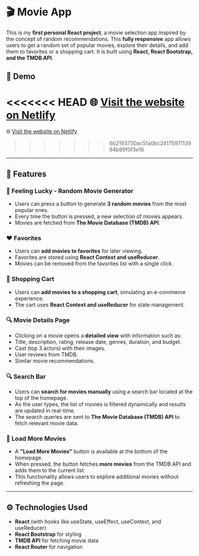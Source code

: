  # 🎬 Movie App

This is my **first personal React project**, a movie selection app inspired by the concept of random recommendations. This **fully responsive** app allows users to get a random set of popular movies, explore their details, and add them to favorites or a shopping cart. It is built using **React, React Bootstrap, and the TMDB API**.

## 🌟 Demo

<<<<<<< HEAD
🌐 [Visit the website on Netlify](https://react-movie-app-08.netlify.app/) 
=======
🌐 [Visit the website on Netlify](https://react-movie-app-32.netlify.app/) 
>>>>>>> 6b2193730ac51a0bc2417597113994b99f0f3e16

---

## 🚀 Features

### 🎲 Feeling Lucky - Random Movie Generator
- Users can press a button to generate **3 random movies** from the most popular ones.
- Every time the button is pressed, a new selection of movies appears.
- Movies are fetched from **The Movie Database (TMDB) API**.

### ❤️ Favorites
- Users can **add movies to favorites** for later viewing.
- Favorites are stored using **React Context and useReducer**.
- Movies can be removed from the favorites list with a single click.

### 🛒 Shopping Cart
- Users can **add movies to a shopping cart**, simulating an e-commerce experience.
- The cart uses **React Context and useReducer** for state management.

### 🔍 Movie Details Page
  - Clicking on a movie opens a **detailed view** with information such as:
  - Title, description, rating, release date, genres, duration, and budget.
  - Cast (top 3 actors) with their images.
  - User reviews from TMDB.
  - Similar movie recommendations.

### 🔍 Search Bar
- Users can **search for movies manually** using a search bar located at the top of the homepage.
- As the user types, the list of movies is filtered dynamically and results are updated in real-time.
- The search queries are sent to **The Movie Database (TMDB) API** to fetch relevant movie data.
  
### 📜 Load More Movies
- A **"Load More Movies"** button is available at the bottom of the homepage.
- When pressed, the button fetches **more movies** from the TMDB API and adds them to the current list.
- This functionality allows users to explore additional movies without refreshing the page.

---

## ⚙️ Technologies Used
- **React** (with hooks like useState, useEffect, useContext, and useReducer)
- **React Bootstrap** for styling
- **TMDB API** for fetching movie data
- **React Router** for navigation

  

